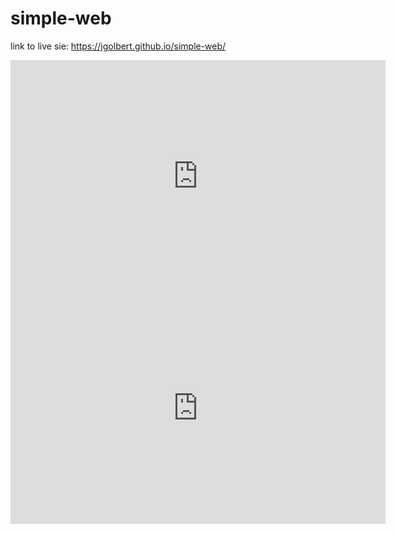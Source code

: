 # simple-web

link to live sie: https://jgolbert.github.io/simple-web/


<iframe width="600" height="371" seamless frameborder="0" scrolling="no" src="https://docs.google.com/spreadsheets/d/1BYF16uNbab5TJItD6ZE1hw3wnZREqNn9J0mKSZ8evD8/pubchart?oid=3738103&amp;format=interactive"></iframe>



<iframe width="600" height="371" seamless frameborder="0" scrolling="no" src="https://docs.google.com/spreadsheets/d/1dGy2GSVVGu0r9ZK2ZffJXbBLO8lH923kV8TziGqUxrk/pubchart?oid=336089311&amp;format=interactive"></iframe>
